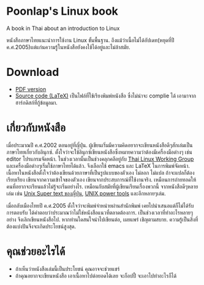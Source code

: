 # Poonlap's Linux book
A book in Thai about an introduction to Linux

หนังสือภาษาไทยแนะนำการใช้งาน Linux ขั้นพื้นฐาน. ถึงแม้ว่าเนื้อไม่ได้อัปเดท(หยุดที่ปี ค.ศ.2005)แต่แก่นความรู้ในหนังสือยังคงใช้ได้อยู่และไม่ล้าสมัย.

# Download
- [PDF version](https://github.com/poonlap/linuxbook/blob/master/PDF/poonlap_linuxbook.pdf)
- [Source code (LaTeX)](https://github.com/poonlap/linuxbook/tree/recovery2005) เป็นไฟล์ที่ใช้เรียงพิมพ์หนังสือ ซึ่งไม่น่าจะ complie ได้ เอามาจากฮาร์กดิสก์ที่กู้ข้อมูลมา.

# เกี่ยวกับหนังสือ
เมื่อประมาณปี ค.ศ.2002 ตอนอยู่ที่ญี่ปุ่น. ผู้เขียนเริ่มมีความคิดอยากจะเขียนหนังสือดีๆสักเล่มเป็นภาษาไทยเกี่ยวกับลินุกซ์. ตั้งใจว่าจะใช้ลินุกซ์เขียนหนังสือซึ่งหมายความว่าต้องมีเครื่องมือต่างๆ เช่น editor โปรแกรมจัดหน้า. ในช่วงเวลานั้นเป็นช่วงคลุกคลีอยู่กับ [Thai Linux Working Group](https://linux.thai.net/) และเครื่องมือต่างๆเริ่มใช้ภาษาไทยได้แล้ว. จึงเลือกใช้ emacs และ LaTeX ในการพิมพ์จัดหน้า. เนื้อหาในหนังสือตั้งใจว่าต้องเขียนด้วยภาษาที่เป็นรูปแบบของตัวเอง ไม่ลอก ไม่แปล ถ้าจะแปลก็ต้องเรียบเรียง เขียนจากความเข้าใจของตัวเอง เขียนจากประสบการณ์ที่ใช้งานจริง. เหมือนการถ่ายทอดให้คนที่อยากจะเรียนแล้วไม่รู้จะเริ่มอย่างไร. เหมือนกับสมัยที่ผู้เขียนเรียนเรื่องพวกนี้ จากหนังสือดีๆหลายเล่ม เช่น [Unix Super text ของญี่ปุ่น](https://www.amazon.co.jp/%E6%96%B0The-UNIX-Super-Text-%E6%94%B9%E8%A8%82%E5%A2%97%E8%A3%9C%E7%89%88/dp/4774116823), [UNIX power tools](http://shop.oreilly.com/product/9780596003302.do) และอีกหลายๆเล่ม.


เมื่อกลับเมืองไทยปี ค.ศ.2005 ตั้งใจว่าจะพิมพ์จำหน่ายผ่านสำนักพิมพ์ เคยไปนำเสนอแต่ก็ไม่ได้รับการตอบรับ ได้คำตอบว่าประมาณว่าไม่ใช่หนังสือแนวที่ตลาดต้องการ. เป็นช่วงเวลาที่ทำอะไรหลายๆอย่าง จึงเลิกเขียนหนังสือไป. หากท่านใดสนใจนำไปเขียนต่อ, เผยแพร่ เชิญตามสบาย. ความรู้เป็นสิ่งที่ต้องแบ่งปันจึงจะเกิดประโยชน์สูงสุด.

# คุณช่วยอะไรได้
- ถ้าเห็นว่าหนังสือเล่มนี้เป็นประโยชน์ คุณอาจจะช่วยแชร์
- ถ้าคุณอยากจะเขียนหนังสือ เอาเนื้อหาไปต่อยอดได้เลย จะก็อปปี้ จะเอาไปทำอะไรก็ได้


